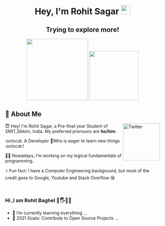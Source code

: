 <h1 align="center">Hey, I'm Rohit Sagar <img src="https://raw.githubusercontent.com/aemmadi/aemmadi/master/wave.gif" width="30px"></h1> 
<h2 align="center">Trying to explore more!</h2>

<p align="center"> <img src="https://octodex.github.com/images/tentocats.jpg" height="200px" width="200px"> <img src="https://octodex.github.com/images/daftpunktocat-guy.gif" height="160px" width="160px"> </p>

## :wave: About Me 

<a href="https://www.linkedin.com/in/rohit-singh-sagar-0702b918b/" target="_blank"><img src="https://cdn2.iconfinder.com/data/icons/social-media-2199/64/social_media_isometric_14-linkedin-512.png" height="120px" width="120px" alt="Twitter" align="right"></a>

😇 Hey! I'm Rohit Sagar, a Pre-final year Student of SMIT,Sikkim, India. My preferred pronouns are **he/him**.

:octocat: A Developer 💖Who is eager to learn new things :octocat:! 
 

👩‍💻 Nowadays, I’m working on my logical fundamentals of programming.  

⚡ Fun fact: I have a Computer Engineering background, but most of the credit goes to Google, Youtube and Stack Overflow 😪

<br> 

### Hi ,I am Rohit Baghel 👋🖐👋👋
- 🌱 I’m currently learning everything ...
- 🚀 2021 Goals: Contribute to Open Source Projects ... 
<!--
**Rohit-1604/Rohit-1604** is a ✨ _special_ ✨ repository because its `README.md` (this file) appears on your GitHub profile.

Here are some ideas to get you started:

- 🔭 I’m currently working on ...
- 🌱 I’m currently learning ...
- 👯 I’m looking to collaborate on ...
- 🤔 I’m looking for help with ...
- 💬 Ask me about ...
- 📫 How to reach me: ...
- 😄 Pronouns: ...
- ⚡ Fun fact: ...
-->

